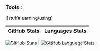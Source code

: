 
###  Tools  :

![stuff#learning/using]

GitHub Stats | Languages Stats
------------ | -------------

[![GitHub Stats](https://github-readme-stats.vercel.app/api/?username=wlsp&count_private=true&theme=tokyonight&showicons=true&layout=compact)]() | [![GitHub Language Stats](https://github-readme-stats.vercel.app/api/top-langs/?username=wlsp&langs_count=5&theme=tokyonight&layout=compact)]()







<!--
**wlsp/wlsp** is a ✨ _special_ ✨ repository because its `README.md` (this file) appears on your GitHub profile.

Here are some ideas to get you started:


-->
